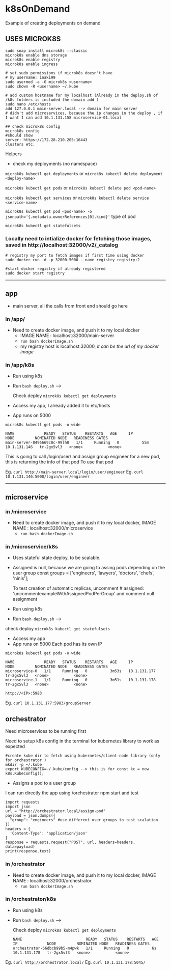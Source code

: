 # k8sOnDemand
Example of creating deployments on demand

## USES MICROK8S
```
sudo snap install microk8s --classic
microk8s enable dns storage
microk8s enable registry
microk8s enable ingress

# set sudo permissions if microk8s doesn't have
# my username: inaki99
sudo usermod -a -G microk8s <username>
sudo chown -R <username> ~/.kube

# add custom hostname for my localhost (Already in the deploy.sh of /k8s folders is included the domain add )
sudo nano /etc/hosts
add 127.0.0.1 main-server.local --> domain for main server
# didn't add microservices, because the ip changes in the deploy , if I want I can add 10.1.131.158 microservice-01.local

## check microk8s config 
microk8s config
#should show 
server: https://172.28.210.205:16443
clusters etc.
```

Helpers
- check my deployments (no namespace)

`microk8s kubectl get deployments` or `microk8s kubectl delete deployment <deploy-name>`

`microk8s kubectl get pods` or `microk8s kubectl delete pod <pod-name>`

`microk8s kubectl get services` or `microk8s kubectl delete service <service-name>`

`microk8s kubectl get pod <pod-name> -o jsonpath='{.metadata.ownerReferences[0].kind}'` type of pod 

`microk8s kubectl get statefulsets`

###  Locally need to intialize docker for fetching those images, saved in http://localhost:32000/v2/_catalog
```
# registry my port to fetch images if first time using docker
sudo docker run -d -p 32000:5000 --name registry registry:2

#start docker registry if already registered
sudo docker start registry

```
------------------------------------------------------------------------------------------------------------------------------
## app 
- main server, all the calls from front end should go here

### in /app/
- Need to create docker image, and push it to my local docker
    - IMAGE NAME : localhost:32000/main-server
    - `run bash dockerImage.sh`
    - my registry host is localhost:32000, *it can be the url of my docker image*


### in /app/k8s 
- Run using k8s 
- Run `bash deploy.sh` --> 

    Check deploy   `microk8s kubectl get deployments`


- Access my app, I already added it to etc/hosts
- App runs on 5000
```
microk8s kubectl get pods -o wide

NAME             READY   STATUS    RESTARTS   AGE     IP             NODE         NOMINATED NODE   READINESS GATES
main-server-8495669c8c-99lh8   1/1     Running   0          55m     10.1.131.146   tr-2gx5vl3   <none>           <none>
```

This is going to call /login/user/ and assign group engineer for a new pod, this is returning the info of that pod
To use that pod

Eg.  `curl http://main-server.local/login/user/engineer`
Eg.  `curl 10.1.131.146:5000/login/user/engineer`

------------------------------------------------------------------------------------------------------------------------------

## microservice
### in /microservice

- Need to create docker image, and push it to my local docker, 
IMAGE NAME : localhost:32000/microservice
    - `run bash dockerImage.sh`

### in /microservice/k8s 
- Uses stateful state deploy, to be scalable.

- Assigned is null, because we are going to assing pods depending on the user group const groups = ['engineers', 'lawyers', 'doctors', 'chefs', 'ninis'];

    To test creation of automatic replicas, uncomment # assigned: 'uncommentexampleWithAssignedPodPerGroup' and comment null assignment

- Run using k8s 
- Run `bash deploy.sh` --> 

check deploy `microk8s kubectl get statefulsets`


- Access my app
- App runs on 5000
Each pod has its own IP

```
microk8s kubectl get pods -o wide

NAME             READY   STATUS    RESTARTS   AGE     IP             NODE         NOMINATED NODE   READINESS GATES
microservice-0   1/1     Running   0          3m53s   10.1.131.177   tr-2gx5vl3   <none>           <none>
microservice-1   1/1     Running   0          3m51s   10.1.131.178   tr-2gx5vl3   <none>           <none>
```

`http://<IP>:5983` 

Eg.  `curl 10.1.131.177:5983/groupServer`

## orchestrator 

Need microservices to be running first 

Need to setup k8s config in the terminal for kubernetes library to work as expected 

```
#create kube dir to fetch using kubernetes/client-node library (only for orchestrator )
mkdir -p ~/.kube
export KUBECONFIG=~/.kube/config --> this is for const kc = new k8s.KubeConfig();
```

- Assigns a pod to a user group

I can run directly the app using /orchestrator npm start and test 
```
import requests
import json
url = "http://orchestrator.local/assign-pod"
payload = json.dumps({
  "group": "engineers" #use different user groups to test scalation
})
headers = {
  'Content-Type': 'application/json'
}
response = requests.request("POST", url, headers=headers, data=payload)
print(response.text)
```
### in /orchestrator
- Need to create docker image, and push it to my local docker, 
IMAGE NAME : localhost:32000/orchestrator
    - `run bash dockerImage.sh`

### in /orchestrator/k8s 
- Run using k8s 
- Run `bash deploy.sh` --> 

    Check deploy   `microk8s kubectl get deployments`

    ```
    NAME                            READY   STATUS    RESTARTS   AGE   IP             NODE         NOMINATED NODE   READINESS GATES
    orchestrator-66dbcb99b5-m4pwk   1/1     Running   0          6s    10.1.131.178   tr-2gx5vl3   <none>           <none>
    ```

Eg.  `curl http://orchestrator.local/`
Eg.  `curl 10.1.131.178:5045/`